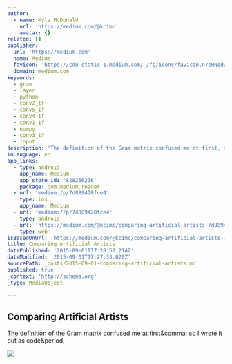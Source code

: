 ```yaml
---
author:
  - name: Kyle McDonald
    url: 'https://medium.com/@kcimc'
    avatar: {}
related: []
publisher:
  url: 'https://medium.com'
  name: Medium
  favicon: 'https://cdn-static-1.medium.com/_/fp/icons/favicon.n7eHNqdWyHhbTLN2-3a-6g.ico'
  domain: medium.com
keywords:
  - gram
  - layer
  - python
  - conv2_1f
  - conv5_1f
  - conv4_1f
  - conv1_1f
  - numpy
  - conv3_1f
  - input
description: 'The definition of the Gram matrix confused me at first, so I wrote it out as code.'
inLanguage: en
app_links:
  - type: android
    app_name: Medium
    app_store_id: '828256236'
    package: com.medium.reader
  - url: 'medium:/p/7d889428fce4'
    type: ios
    app_name: Medium
  - url: 'medium://p/7d889428fce4'
    type: android
  - url: 'https://medium.com/@kcimc/comparing-artificial-artists-7d889428fce4'
    type: web
isBasedOnUrl: 'https://medium.com/@kcimc/comparing-artificial-artists-7d889428fce4'
title: Comparing Artificial Artists
datePublished: '2015-09-01T17:28:52.214Z'
dateModified: '2015-09-01T17:27:33.026Z'
sourcePath: _posts/2015-09-01-comparing-artificial-artists.md
published: true
_context: 'http://schema.org'
_type: MediaObject

---
```

<article style=""><h1>Comparing Artificial Artists</h1><p>The definition of the Gram matrix confused me at first&amp;comma; so I wrote it out as code&amp;period;</p><img src="https://d262ilb51hltx0.cloudfront.net/max/800/1*vwigEJqcY1XAAq_1hA8brA.png" /></article>